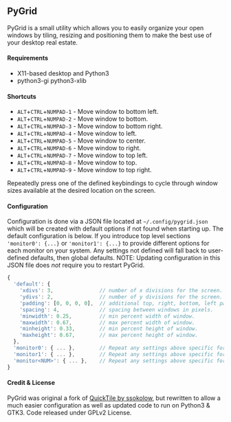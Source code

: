 ## PyGrid ##
PyGrid is a small utility which allows you to easily organize your open windows by tiling, resizing and positioning them to make the best use of your desktop real estate.

#### Requirements ####
* X11-based desktop and Python3
* python3-gi python3-xlib

#### Shortcuts ####
* `ALT`+`CTRL`+`NUMPAD-1` - Move window to bottom left.
* `ALT`+`CTRL`+`NUMPAD-2` - Move window to bottom.
* `ALT`+`CTRL`+`NUMPAD-3` - Move window to bottom right.
* `ALT`+`CTRL`+`NUMPAD-4` - Move window to left.
* `ALT`+`CTRL`+`NUMPAD-5` - Move window to center.
* `ALT`+`CTRL`+`NUMPAD-6` - Move window to right.
* `ALT`+`CTRL`+`NUMPAD-7` - Move window to top left.
* `ALT`+`CTRL`+`NUMPAD-8` - Move window to top.
* `ALT`+`CTRL`+`NUMPAD-9` - Move window to top right.

Repeatedly press one of the defined keybindings to cycle through window sizes available at the desired location on the screen.

#### Configuration ####
Configuration is done via a JSON file located at `~/.config/pygrid.json` which will be created with default options if not found when starting up. The default configuration is below. If you introduce top level sections `'monitor0': {...}` or `'monitor1': {...}` to provide different options for each monitor on your system.  Any settings not defined will fall back to user-defined defaults, then global defaults. NOTE: Updating configuration in this JSON file does *not* require you to restart PyGrid.

```javascript
{
  'default': {
    'xdivs': 3,               // number of x divisions for the screen.
    'ydivs': 2,               // number of y divisions for the screen.
    'padding': [0, 0, 0, 0],  // additional top, right, bottom, left padding in pixels.
    'spacing': 4,             // spacing between windows in pixels.
    'minwidth': 0.25,         // min percent width of window.
    'maxwidth': 0.67,         // max percent width of window.
    'minheight': 0.33,        // min percent height of window.
    'maxheight': 0.67,        // max percent height of window.
  },
  'monitor0': { ... },        // Repeat any settings above specific for monitor 0.
  'monitor1': { ... },        // Repeat any settings above specific for monitor 1.
  'monitor<NUM>': { ... },    // Repeat any settings above specific for monitor <NUM>.
}
```

#### Credit & License ####
PyGrid was original a fork of [QuickTile by ssokolow](https://github.com/ssokolow/quicktile), but rewritten to allow a much easier configuration as well as updated code to run on Python3 & GTK3. Code released under GPLv2 License.
